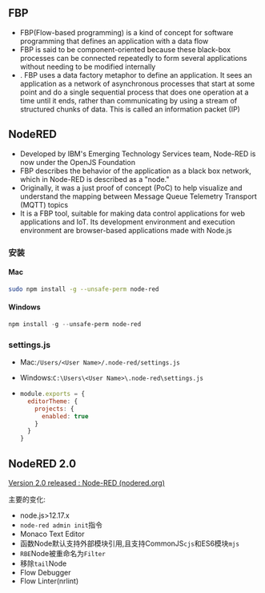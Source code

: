 ## FBP

* FBP(Flow-based programming) is a kind of concept for software programming that defines an application with a data flow
* FBP is said to be component-oriented because these black-box processes can be connected repeatedly to form several applications without needing to be modified internally
* . FBP uses a data factory metaphor to define an application. It sees an application as a network of asynchronous processes that start at some point and do a single sequential process that does one operation at a time until it ends, rather than communicating by using a stream of structured chunks of data. This is called an information packet (IP)

## NodeRED

* Developed by IBM's Emerging Technology Services team, Node-RED is now under the OpenJS Foundation
* FBP describes the behavior of the application as a black box network, which in Node-RED is described as a "node."
* Originally, it was a just proof of concept (PoC) to help visualize and understand the mapping between Message Queue Telemetry Transport (MQTT) topics
* It is a FBP tool, suitable for making data control applications for web applications and IoT. Its development environment and execution environment are browser-based applications made with Node.js

### 安装

#### Mac

```bash
sudo npm install -g --unsafe-perm node-red
```

#### Windows

```powershell
npm install -g --unsafe-perm node-red
```

### settings.js

* Mac:`/Users/<User Name>/.node-red/settings.js`

* Windows:`C:\Users\<User Name>\.node-red\settings.js`

* ```js
  module.exports = {
    editorTheme: {
      projects: {
        enabled: true
      }
    }
  }
  ```

## NodeRED 2.0

[Version 2.0 released : Node-RED (nodered.org)](https://nodered.org/blog/2021/07/20/version-2-0-released)

主要的变化:

* node.js>12.17.x
* `node-red admin init`指令
* Monaco Text Editor
* 函数Node默认支持外部模块引用,且支持CommonJS`cjs`和ES6模块`mjs`
* `RBE`Node被重命名为`Filter`
* 移除`tail`Node
* Flow Debugger
* Flow Linter(nrlint)
